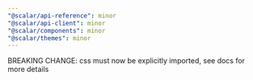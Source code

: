 ```yaml
---
"@scalar/api-reference": minor
"@scalar/api-client": minor
"@scalar/components": minor
"@scalar/themes": minor
---
```


BREAKING CHANGE: css must now be explicitly imported, see docs for more details
